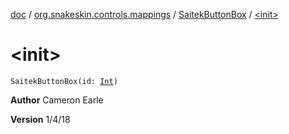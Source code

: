 [doc](../../index.md) / [org.snakeskin.controls.mappings](../index.md) / [SaitekButtonBox](index.md) / [&lt;init&gt;](./-init-.md)

# &lt;init&gt;

`SaitekButtonBox(id: `[`Int`](https://kotlinlang.org/api/latest/jvm/stdlib/kotlin/-int/index.html)`)`

**Author**
Cameron Earle

**Version**
1/4/18

